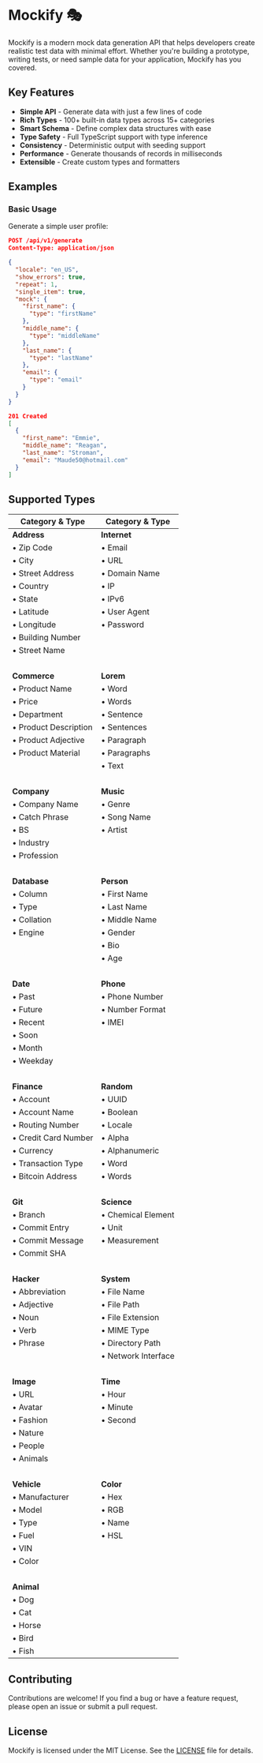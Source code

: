 # Mockify 🎭

Mockify is a modern mock data generation API that helps developers create realistic test data with minimal effort. Whether you're building a prototype, writing tests, or need sample data for your application, Mockify has you covered.

## Key Features

- **Simple API** - Generate data with just a few lines of code
- **Rich Types** - 100+ built-in data types across 15+ categories
- **Smart Schema** - Define complex data structures with ease
- **Type Safety** - Full TypeScript support with type inference
- **Consistency** - Deterministic output with seeding support
- **Performance** - Generate thousands of records in milliseconds
- **Extensible** - Create custom types and formatters

## Examples

### Basic Usage

Generate a simple user profile:

```json
POST /api/v1/generate
Content-Type: application/json

{
  "locale": "en_US",
  "show_errors": true,
  "repeat": 1,
  "single_item": true,
  "mock": {
    "first_name": {
      "type": "firstName"
    },
    "middle_name": {
      "type": "middleName"
    },
    "last_name": {
      "type": "lastName"
    },
    "email": {
      "type": "email"
    }
  }
}
```

```json
201 Created
[
  {
    "first_name": "Emmie",
    "middle_name": "Reagan",
    "last_name": "Stroman",
    "email": "Maude50@hotmail.com"
  }
]
```

## Supported Types

| Category & Type | Category & Type |
|----------------|-----------------|
| **Address** | **Internet** |
| • Zip Code | • Email |
| • City | • URL |
| • Street Address | • Domain Name |
| • Country | • IP |
| • State | • IPv6 |
| • Latitude | • User Agent |
| • Longitude | • Password |
| • Building Number | |
| • Street Name | |
| &nbsp; |
| **Commerce** | **Lorem** |
| • Product Name | • Word |
| • Price | • Words |
| • Department | • Sentence |
| • Product Description | • Sentences |
| • Product Adjective | • Paragraph |
| • Product Material | • Paragraphs |
| | • Text |
| &nbsp; |
| **Company** | **Music** |
| • Company Name | • Genre |
| • Catch Phrase | • Song Name |
| • BS | • Artist |
| • Industry | |
| • Profession | |
| &nbsp; |
| **Database** | **Person** |
| • Column | • First Name |
| • Type | • Last Name |
| • Collation | • Middle Name |
| • Engine | • Gender |
| | • Bio |
| | • Age |
| &nbsp; |
| **Date** | **Phone** |
| • Past | • Phone Number |
| • Future | • Number Format |
| • Recent | • IMEI |
| • Soon | |
| • Month | |
| • Weekday | |
| &nbsp; |
| **Finance** | **Random** |
| • Account | • UUID |
| • Account Name | • Boolean |
| • Routing Number | • Locale |
| • Credit Card Number | • Alpha |
| • Currency | • Alphanumeric |
| • Transaction Type | • Word |
| • Bitcoin Address | • Words |
| &nbsp; |
| **Git** | **Science** |
| • Branch | • Chemical Element |
| • Commit Entry | • Unit |
| • Commit Message | • Measurement |
| • Commit SHA | |
| &nbsp; |
| **Hacker** | **System** |
| • Abbreviation | • File Name |
| • Adjective | • File Path |
| • Noun | • File Extension |
| • Verb | • MIME Type |
| • Phrase | • Directory Path |
| | • Network Interface |
| &nbsp; |
| **Image** | **Time** |
| • URL | • Hour |
| • Avatar | • Minute |
| • Fashion | • Second |
| • Nature | |
| • People | |
| • Animals | |
| &nbsp; |
| **Vehicle** | **Color** |
| • Manufacturer | • Hex |
| • Model | • RGB |
| • Type | • Name |
| • Fuel | • HSL |
| • VIN | |
| • Color | |
| &nbsp; |
| **Animal** | |
| • Dog | |
| • Cat | |
| • Horse | |
| • Bird | |
| • Fish | |

## Contributing

Contributions are welcome! If you find a bug or have a feature request, please open an issue or submit a pull request.

## License

Mockify is licensed under the MIT License. See the [LICENSE](LICENSE) file for details.